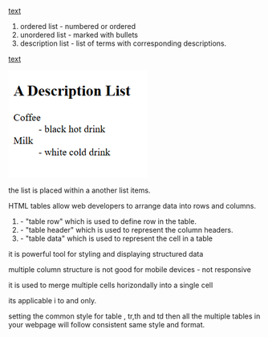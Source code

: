 <!-- questions -->

[text](HTML_List&Tables.md)


<!-- types of list in html -->

1. ordered list - numbered or ordered
2. unordered list - marked with bullets
3. description list - list of terms with corresponding descriptions.

[text](HTML_List&Tables.md)

<!-- description_list -->
![alt text](description_list.png)


<!-- what is nested list -->

the list is placed within a another list items.

<!-- what are table,tr,th,td elements? adv & disadv? -->

HTML tables allow web developers to arrange data into rows and columns.
1. <tr> - "table row" which is used to define row in the table.
2. <th> - "table header" which is used to represent the column headers.
3. <td> - "table data" which is used to represent the cell in a table

<!-- adv -->

it is powerful tool for styling and displaying structured data

<!-- disadv -->

multiple column structure is not good for mobile devices - not responsive

<!-- colspan attribute -->

it is used to merge multiple cells horizondally into a single cell

its applicable i to <th> and <td> only.


<!-- what is the best way to add a border to a table,column and cell -->

setting the common style for table , tr,th and td then all the multiple tables in your webpage will follow consistent same style and format.


